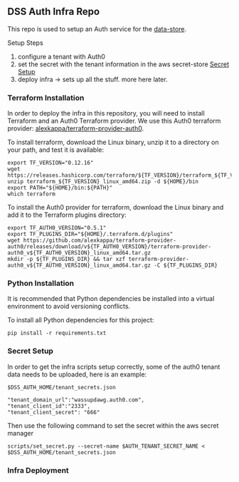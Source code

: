 ## DSS Auth Infra Repo

This repo is used to setup an Auth service for the [data-store](https://github.com/databiosphere/data-store).

Setup Steps

1. configure a tenant with Auth0
1. set the secret with the tenant information in the aws secret-store [Secret Setup](#Secret-Setup)
1. deploy infra -> sets up all the stuff. more here later. 


### Terraform Installation

In order to deploy the infra in this repository, you will need to install Terraform and an Auth0 Terraform
provider. We use this Auth0 terraform provider: [alexkappa/terraform-provider-auth0](https://github.com/alexkappa/terraform-provider-auth0).

To install terraform, download the Linux binary, unzip it to a directory on your path, and test it is available:

```
export TF_VERSION="0.12.16"
wget https://releases.hashicorp.com/terraform/${TF_VERSION}/terraform_${TF_VERSION}_linux_amd64.zip
unzip terraform_${TF_VERSION}_linux_amd64.zip -d ${HOME}/bin
export PATH="${HOME}/bin:${PATH}"
which terraform
```

To install the Auth0 provider for terraform, download the Linux binary and add it to the Terraform plugins
directory:

```
export TF_AUTH0_VERSION="0.5.1"
export TF_PLUGINS_DIR="${HOME}/.terraform.d/plugins"
wget https://github.com/alexkappa/terraform-provider-auth0/releases/download/v${TF_AUTH0_VERSION}/terraform-provider-auth0_v${TF_AUTH0_VERSION}_linux_amd64.tar.gz
mkdir -p ${TF_PLUGINS_DIR} && tar xzf terraform-provider-auth0_v${TF_AUTH0_VERSION}_linux_amd64.tar.gz -C ${TF_PLUGINS_DIR}
```


### Python Installation

It is recommended that Python dependencies be installed into a virtual environment to avoid versioning conflicts.

To install all Python dependencies for this project:

```
pip install -r requirements.txt
```


### Secret Setup

In order to get the infra scripts setup correctly, some of the auth0 tenant data needs to be uploaded, here is an example:

`$DSS_AUTH_HOME/tenant_secrets.json`
```
"tenant_domain_url":"wassupdawg.auth0.com",
"tenant_client_id":"2333",
"tenant_client_secret": "666"
```
Then use the following command to set the secret within the aws secret manager
```
scripts/set_secret.py --secret-name $AUTH_TENANT_SECRET_NAME < $DSS_AUTH_HOME/tenant_secrets.json   
```

### Infra Deployment



